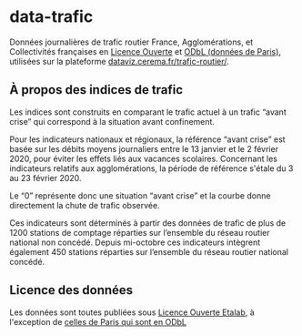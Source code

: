 # data-trafic
Données journalières de trafic routier France, Agglomérations, et Collectivités françaises en [Licence Ouverte](https://www.etalab.gouv.fr/licence-ouverte-open-licence) et [ODbL (données de Paris)](https://opendatacommons.org/licenses/odbl/), utilisées sur la plateforme [dataviz.cerema.fr/trafic-routier/](https://dataviz.cerema.fr/trafic-routier/).

## À propos des indices de trafic
Les indices sont construits en comparant le trafic actuel à un trafic “avant crise” qui correspond à la situation avant confinement.

Pour les indicateurs nationaux et régionaux, la référence “avant crise” est basée sur les débits moyens journaliers entre le 13 janvier et le 2 février 2020, pour éviter les effets liés aux vacances scolaires. Concernant les indicateurs relatifs aux agglomérations, la période de référence s'étale du 3 au 23 février 2020.

Le “0” représente donc une situation “avant crise” et la courbe donne directement la chute de trafic observée.

Ces indicateurs sont déterminés à partir des données de trafic de plus de 1200 stations de comptage réparties sur l’ensemble du réseau routier national non concédé. Depuis mi-octobre ces indicateurs intègrent également 450 stations réparties sur l’ensemble du réseau routier national concédé.

## Licence des données
Les données sont toutes publiées sous [Licence Ouverte Etalab](https://www.etalab.gouv.fr/licence-ouverte-open-licence), à l'exception de [celles de Paris qui sont en ODbL](https://opendatacommons.org/licenses/odbl/)
